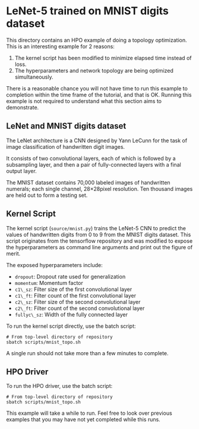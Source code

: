 # LeNet-5 trained on MNIST digits dataset

This directory contains an HPO example of doing a topology optimization.
This is an interesting example for 2 reasons:

1. The kernel script has been modified to minimize elapsed time instead of loss.
2. The hyperparameters and network topology are being optimized simultaneously.

There is a reasonable chance you will not have time to run this example to
completion within the time frame of the tutorial, and that is OK. Running this
example is not required to understand what this section aims to demonstrate.

## LeNet and MNIST digits dataset

The LeNet architecture is a CNN designed by Yann LeCunn for the task of image
classification of handwritten digit images.

It consists of two convolutional layers, each of which is followed by a
subsampling layer, and then a pair of fully-connected layers with
a final output layer.

The MNIST dataset contains 70,000 labeled images of handwritten numerals; each
single channel, 28×28pixel resolution. Ten thousand images are held out to form
a testing set.

## Kernel Script

The kernel script (`source/mnist.py`) trains the LeNet-5 CNN to predict the
values of handwritten digits from 0 to 9 from the MNIST digits dataset.
This script originates from the tensorflow repository and was modified to
expose the hyperparameters as command line arguments and print out the figure
of merit.

The exposed hyperparameters include:

- `dropout`:    Dropout rate used for generalization
- `momentum`:   Momentum factor
- `c1\_sz`:     Filter size of the first convolutional layer
- `c1\_ft`:     Filter count of the first convolutional layer
- `c2\_sz`:     Filter size of the second convolutional layer
- `c2\_ft`:     Filter count of the second convolutional layer
- `fullyc\_sz`: Width of the fully connected layer

To run the kernel script directly, use the batch script:

    # From top-level directory of repository
    sbatch scripts/mnist_topo.sh

A single run should not take more than a few minutes to complete.

## HPO Driver

To run the HPO driver, use the batch script:

    # From top-level directory of repository
    sbatch scripts/mnist_topo.sh

This example will take a while to run. Feel free to look over previous examples
that you may have not yet completed while this runs.
